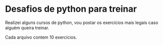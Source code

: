 <h1>Desafios de python para treinar</h1>

Realizei alguns cursos de python, vou postar os exercícios mais legais caso alguém queira treinar. 
<p>Cada arquivo contem 10 exercícios.
